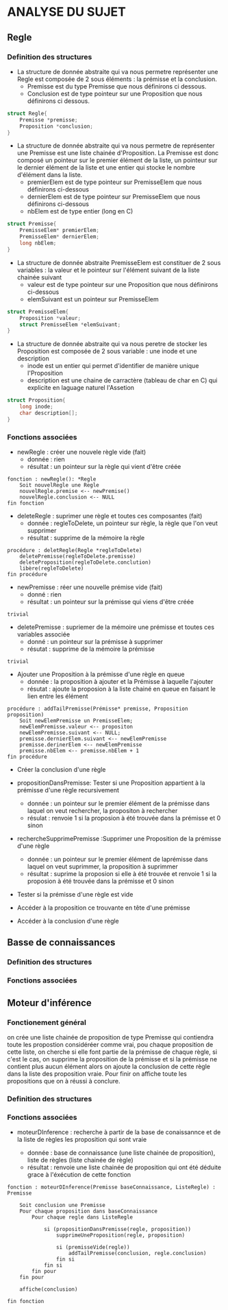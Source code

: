 # ANALYSE DU SUJET

## Regle
### Definition des structures
* La structure de donnée abstraite qui va nous permetre représenter une Regle est composée de 2 sous éléments : la prémisse et la conclusion. 
    * Premisse est du type Premisse que nous définirons ci dessous.
    * Conclusion est de type pointeur sur une Proposition que nous définirons ci dessous.

```c
struct Regle{
    Premisse *premisse;
    Proposition *conclusion;
}
```

* La structure de donnée abstraite qui va nous permetre de représenter une Premisse est une liste chainée d'Proposition. La Premisse est donc composé un pointeur sur le premier élément de la liste, un pointeur sur le dernier élément de la liste et une entier qui stocke le nombre d'élément dans la liste.
    * premierElem est de type pointeur sur PremisseElem que nous définirons ci-dessous
    * dernierElem est de type pointeur sur PremisseElem que nous définirons ci-dessous
    * nbElem est de type entier (long en C)

```c
struct Premisse{
    PremisseElem* premierElem;
    PremisseElem* dernierElem;
    long nbElem;
}
```

* La structure de donnée abstraite PremisseElem est constituer de 2 sous variables : la valeur et le pointeur sur l'élément suivant de la liste chainée suivant
    * valeur est de type pointeur sur une Proposition que nous définirons ci-dessous
    * elemSuivant est un pointeur sur PremisseElem

```c
struct PremisseElem{
    Proposition *valeur;
    struct PremisseElem *elemSuivant;
}
```

* La structure de donnée abstraite qui va nous peretre de stocker les Proposition est composée de 2 sous variable : une inode et une description
    * inode est un entier qui permet d'identifier de manière unique l'Proposition
    * description est une chaine de carractère (tableau de char en C) qui explicite en laguage naturel l'Assetion

```c
struct Proposition{
    long inode;
    char description[];
}
```


### Fonctions associées

* newRegle : créer une nouvele règle vide (fait)
    * donnée : rien
    * résultat : un pointeur sur la règle qui vient d'être créée

```algo
fonction : newRegle(): *Regle
    Soit nouvelRegle une Regle
    nouvelRegle.premise <-- newPremise()
    nouvelRegle.conclusion <-- NULL
fin fonction
```

* deleteRegle : suprimer une règle et toutes ces composantes (fait)
    * donnée : regleToDelete, un pointeur sur règle, la règle que l'on veut supprimer
    * résultat : supprime de la mémoire la règle

```algo
procédure : deletRegle(Regle *regleToDelete)
    deletePremisse(regleToDelete.premisse)
    deleteProposition(regleToDelete.conclution)
    libère(regleToDelete)
fin procédure
```


* newPremisse : réer une nouvelle prémise vide (fait)
    * donné : rien
    * résultat : un pointeur sur la prémisse qui viens d'être créée
```algo
trivial
```

* deletePremisse : supriemer de la mémoire une prémisse et toutes ces variables associée
    * donné : un pointeur sur la prémisse à supprimer
    * résutat : supprime de la mémoire la prémisse
```algo
trivial
```


* Ajouter une Proposition à la prémisse d'une règle en queue
    * donnée : la proposition à ajouter et la Prémisse à laquelle l'ajouter
    * résutat : ajoute la proposion à la liste chainé en queue en faisant le lien entre les élément
```algo
procédure : addTailPremisse(Prémisse* premisse, Proposition proposition)
    Soit newElemPremisse un PremisseElem;
    newElemPremisse.valeur <-- propositon
    newElemPremisse.suivant <-- NULL;
    premisse.dernierElem.suivant <-- newElemPremisse
    premisse.derinerElem <-- newElemPremisse
    premisse.nbElem <-- premisse.nbElem + 1
fin procédure
```

* Créer la conclusion d'une règle

* propositionDansPremisse: Tester si une Proposition appartient à la prémisse d'une règle recursivement
    * donnée : un pointeur sur le premier élément de la prémisse dans laquel on veut rechercher, la propositon à rechercher
    * résulat : renvoie 1 si la proposion à été trouvée dans la prémisse et 0 sinon


* rechercheSupprimePremisse :Supprimer une Proposition de la prémisse d'une règle
    * donnée : un pointeur sur le premier élément de laprémisse dans laquel on veut suprimmer, la proposition à suprimmer
    * résultat : suprime la proposion si elle à été trouvée et renvoie 1 si la proposion à été trouvée dans la prémisse et 0 sinon

* Tester si la prémisse d'une règle est vide

* Accéder à la proposition ce trouvante en tête d'une prémisse

* Accéder à la conclusion d'une règle

## Basse de connaissances
### Definition des structures

### Fonctions associées

## Moteur d'inférence

### Fonctionement général

on crée une liste chainée de proposition de type Premisse qui contiendra toute les propostion considéréer comme vrai, pou chaque proposition de cette liste, on cherche si elle font partie de la prémisse de chaque règle, si c'est le cas, on supprime la proposition de la prémisse et si la prémisse ne contient plus aucun élément alors on ajoute la conclusion de cette règle dans la liste des proposition vraie. Pour finir on affiche toute les propositions que on à réussi à conclure. 

### Definition des structures

### Fonctions associées

* moteurDInference : recherche à partir de la base de conaissannce et de la liste de règles les proposition qui sont vraie

    * donnée : base de connaissance (une liste chainée de proposition), liste de règles (liste chainée de règle)
    * résultat : renvoie une liste chainée de proposition qui ont été déduite grace à l'éxécution de cette fonction

```algo
fonction : moteurDInference(Premisse baseConnaissance, ListeRegle) : Premisse

    Soit conclusion une Premisse
    Pour chaque proposition dans baseConnaissance
        Pour chaque regle dans ListeRegle

            si (propositionDansPremisse(regle, proposition))
                supprimeUneProposition(regle, proposition)

                si (premisseVide(regle))
                    addTailPremisse(conclusion, regle.conclusion)
                fin si
            fin si
        fin pour
    fin pour            

    affiche(conclusion)

fin fonction


```

